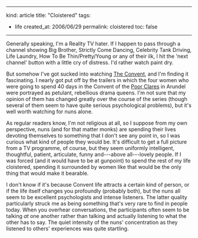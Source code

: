 -----
kind: article
title: "Cloistered"
tags:
- life
created_at: 2006/06/29
permalink: cloistered
toc: false
-----

<p>Generally speaking, I'm a Reality TV hater. If I happen to pass through a channel showing Big Brother, Strictly Come Dancing, Celebrity Tank Driving, Life Laundry, How To Be Thin/Pretty/Young or any of their ilk, I hit the 'next channel' button with a little cry of distress. I'd rather watch paint dry.</p>

<p>But somehow I've got sucked into watching <a href="http://www.bbc.co.uk/bbctwo/programmes/?id=convent">The Convent</a>, and I'm finding it fascinating. I nearly got put off by the trailers in which the four women who were going to spend 40 days in the Convent of the <a href="http://www.poorclaresarundel.org/Pages/default.htm">Poor Clares</a> in Arundel were portrayed as petulant, rebellious drama queens. I'm not sure that my opinion of them has changed greatly over the course of the series (though several of them seem to have quite serious psychological problems), but it's well worth watching for nuns alone.</p>


<p>As regular readers know, I'm not religious at all, so I suppose from my own perspective, nuns (and for that matter monks) are spending their lives devoting themselves to something that I don't see any point in, so I was curious what kind of people they would be. It's difficult to get a full picture from a TV programme, of course, but they seem uniformly intelligent, thoughtful, patient, articulate, funny and---above all---lovely people. If I was forced (and it would have to be at gunpoint) to spend the rest of my life cloistered, spending it surrounded by women like that would be the only thing that would make it bearable.</p>

<p>I don't know if it's because Convent life attracts a certain kind of person, or if the life itself changes you profoundly (probably both), but the nuns all seem to be excellent psychologists and intense listeners. The latter quality particularly struck me as being something that's very rare to find in people today. When you overhear conversations, the participants often seem to be talking <em>at</em> one another rather than talking and actually listening to what the other has to say. The quiet intensity of the nuns' concentration as they listened to others' experiences was quite startling.</p>

